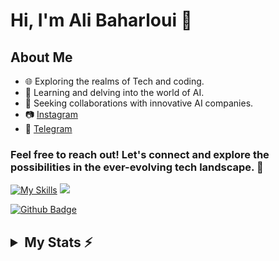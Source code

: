# Hi, I'm **Ali Baharloui** 👋

## About Me

- 🌐 Exploring the realms of Tech and coding.
- 🤖 Learning and delving into the world of AI.
- 🚀 Seeking collaborations with innovative AI companies.
- 📷 [Instagram](https://instagram.com/alibhrloui?utm_source=qr&igshid=MzNlNGNkZWQ4Mg%3D%3D)
- 💬 [Telegram](https://t.me/AliBhrLoui)
  
### Feel free to reach out! Let's connect and explore the possibilities in the ever-evolving tech landscape. 🚀
[![My Skills](https://skillicons.dev/icons?i=github,git,python,javascript,html,css,flask,tensorflow,pytorch,anaconda,opencv,bash,pycharm,clion,vscode,visualstudio,linux,windows,regex,unity&theme=dark&perline=12)](https://skillicons.dev)
![](https://hit.yhype.me/github/profile?user_id=108932477)

[![Github Badge](https://img.shields.io/badge/-Github-232323?style=flat-square&logo=Github&logoColor=white&link=https://space.bilibili.com/7708412)](https://github.com/alibhrloui)


<h2><details>
  <summary>My Stats ⚡</summary>
  
  <img src="https://github-profile-summary-cards.vercel.app/api/cards/profile-details?username=alibhrloui&theme=tokyonight" alt=""/>
  
  ![Ali's GitHub stats](https://github-readme-stats.vercel.app/api?username=alibhrloui\&theme=tokyonight&include_all_commits=false)
  
  [![Top Langs](https://github-readme-stats.vercel.app/api/top-langs/?username=alibhrloui&layout=donut&theme=tokyonight)](https://github.com/anuraghazra/github-readme-stats)
  

  <a href="#"><img width=100% src="https://capsule-render.vercel.app/api?type=waving&color=5f59d4&height=180&section=footer"/></a>
  
</details></h2>
